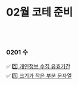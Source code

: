 # 02월 코테 준비

<br><br>
### 0201 수
✅ [1️⃣ 개인정보 수집 유효기간](개인정보수집유효기간.py) <br>
✅ [1️⃣ 크기가 작은 부분 문자열](크기가작은부분문자열.py) <br>

